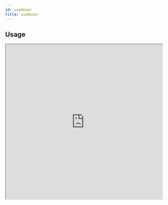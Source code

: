 ```yaml
---
id: useHover
title: useHover
---
```


## Usage

<iframe src="https://snack.expo.io/embedded/@nishanbende/usehover?preview=true&platform=web&theme=dark" height="500" width="100%" />
